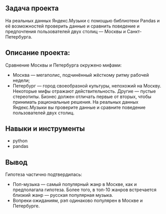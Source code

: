 ## Задача проекта

На реальных данных Яндекс.Музыки c помощью библиотеки Pandas и её возможностей проверить данные и сравнить поведение и предпочтения 
пользователей двух столиц — Москвы и Санкт-Петербурга.

## Описание проекта:

Сравнение Москвы и Петербурга окружено мифами:
- Москва — мегаполис, подчинённый жёсткому ритму рабочей недели;
- Петербург — город своеобразной культуры, непохожий на Москву.
Некоторые мифы отражают действительность. Другие — пустые стереотипы. Бизнес должен отличать первые от вторых, чтобы принимать рациональные 
решения. На реальных данных Яндекс.Музыки вы проверите данные и сравните поведение пользователей двух столиц.

## Навыки и инструменты

- python
- pandas

## Вывод

Гипотеза частично подтвердилась:

- Поп-музыка — самый популярный жанр в Москве, как и предполагала гипотеза. Более того, в топ-10 жанров встречается близкий жанр — русская 
популярная музыка.
- Вопреки ожиданиям, рэп одинаково популярен в Москве и Петербурге.
